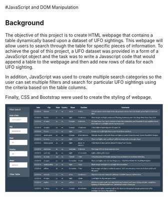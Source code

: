 #JavaScript and DOM Manipulation

## Background

The objective of this project is to create HTML webpage that contains a table dynamically based upon a dataset of UFO sightings. This webpage will allow users to search through the table for specific pieces of information. To achieve the goal of this project, a UFO dataset was provided in a form of a JavaScript object and the task was to write a Javascript code that would append a table to the webpage and then add new rows of data for each UFO sighting.

In addition, JavaScript was used to create multiple search categories so the user can set multiple filters and search for particular UFO sightings using the criteria based on the table columns.

Finally, CSS and Bootstrap were used to create the styling of webpage.


![webpage](Images/page.png)